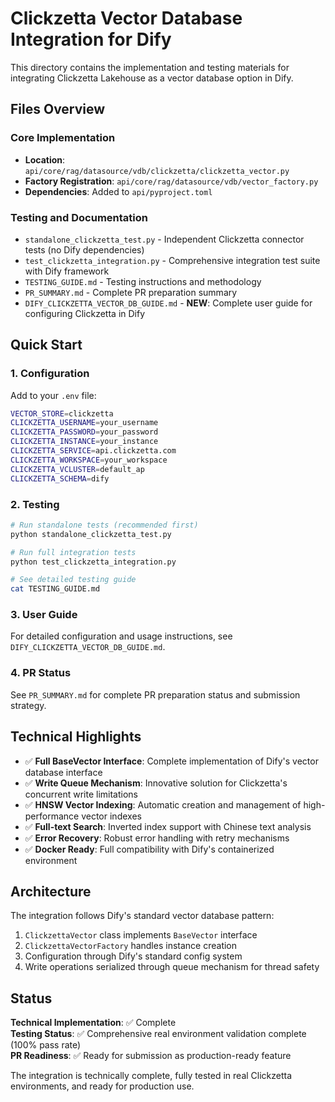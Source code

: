 # Clickzetta Vector Database Integration for Dify

This directory contains the implementation and testing materials for integrating Clickzetta Lakehouse as a vector database option in Dify.

## Files Overview

### Core Implementation
- **Location**: `api/core/rag/datasource/vdb/clickzetta/clickzetta_vector.py`
- **Factory Registration**: `api/core/rag/datasource/vdb/vector_factory.py`
- **Dependencies**: Added to `api/pyproject.toml`

### Testing and Documentation
- `standalone_clickzetta_test.py` - Independent Clickzetta connector tests (no Dify dependencies)
- `test_clickzetta_integration.py` - Comprehensive integration test suite with Dify framework
- `TESTING_GUIDE.md` - Testing instructions and methodology
- `PR_SUMMARY.md` - Complete PR preparation summary
- `DIFY_CLICKZETTA_VECTOR_DB_GUIDE.md` - **NEW**: Complete user guide for configuring Clickzetta in Dify

## Quick Start

### 1. Configuration
Add to your `.env` file:
```bash
VECTOR_STORE=clickzetta
CLICKZETTA_USERNAME=your_username
CLICKZETTA_PASSWORD=your_password
CLICKZETTA_INSTANCE=your_instance
CLICKZETTA_SERVICE=api.clickzetta.com
CLICKZETTA_WORKSPACE=your_workspace
CLICKZETTA_VCLUSTER=default_ap
CLICKZETTA_SCHEMA=dify
```

### 2. Testing
```bash
# Run standalone tests (recommended first)
python standalone_clickzetta_test.py

# Run full integration tests
python test_clickzetta_integration.py

# See detailed testing guide
cat TESTING_GUIDE.md
```

### 3. User Guide
For detailed configuration and usage instructions, see `DIFY_CLICKZETTA_VECTOR_DB_GUIDE.md`.

### 4. PR Status
See `PR_SUMMARY.md` for complete PR preparation status and submission strategy.

## Technical Highlights

- ✅ **Full BaseVector Interface**: Complete implementation of Dify's vector database interface
- ✅ **Write Queue Mechanism**: Innovative solution for Clickzetta's concurrent write limitations
- ✅ **HNSW Vector Indexing**: Automatic creation and management of high-performance vector indexes
- ✅ **Full-text Search**: Inverted index support with Chinese text analysis
- ✅ **Error Recovery**: Robust error handling with retry mechanisms
- ✅ **Docker Ready**: Full compatibility with Dify's containerized environment

## Architecture

The integration follows Dify's standard vector database pattern:
1. `ClickzettaVector` class implements `BaseVector` interface
2. `ClickzettaVectorFactory` handles instance creation
3. Configuration through Dify's standard config system
4. Write operations serialized through queue mechanism for thread safety

## Status

**Technical Implementation**: ✅ Complete  
**Testing Status**: ✅ Comprehensive real environment validation complete (100% pass rate)  
**PR Readiness**: ✅ Ready for submission as production-ready feature

The integration is technically complete, fully tested in real Clickzetta environments, and ready for production use.